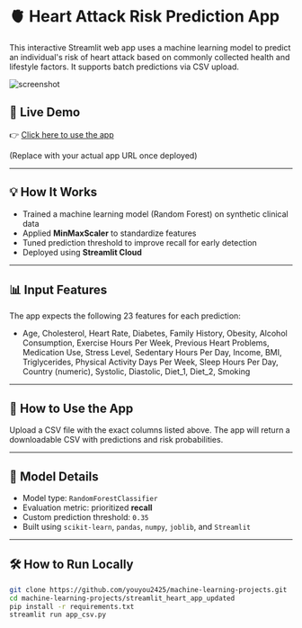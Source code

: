 # 🫀 Heart Attack Risk Prediction App

This interactive Streamlit web app uses a machine learning model to predict an individual's risk of heart attack based on commonly collected health and lifestyle factors. It supports batch predictions via CSV upload.

![screenshot](https://your-screenshot-link-if-you-have-one.png)

## 🚀 Live Demo

👉 [Click here to use the app](https://your-streamlit-username.streamlit.app/)

(Replace with your actual app URL once deployed)

---

## 💡 How It Works

- Trained a machine learning model (Random Forest) on synthetic clinical data
- Applied **MinMaxScaler** to standardize features
- Tuned prediction threshold to improve recall for early detection
- Deployed using **Streamlit Cloud**

---

## 📊 Input Features

The app expects the following 23 features for each prediction:

- Age, Cholesterol, Heart Rate, Diabetes, Family History, Obesity, Alcohol Consumption, Exercise Hours Per Week, Previous Heart Problems, Medication Use, Stress Level, Sedentary Hours Per Day, Income, BMI, Triglycerides, Physical Activity Days Per Week, Sleep Hours Per Day, Country (numeric), Systolic, Diastolic, Diet_1, Diet_2, Smoking

---

## 📁 How to Use the App

   Upload a CSV file with the exact columns listed above. The app will return a downloadable CSV with predictions and risk probabilities.

---

## 🧠 Model Details

- Model type: `RandomForestClassifier`
- Evaluation metric: prioritized **recall**
- Custom prediction threshold: `0.35`
- Built using `scikit-learn`, `pandas`, `numpy`, `joblib`, and `Streamlit`

---

## 🛠 How to Run Locally

```bash
git clone https://github.com/youyou2425/machine-learning-projects.git
cd machine-learning-projects/streamlit_heart_app_updated
pip install -r requirements.txt
streamlit run app_csv.py
